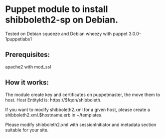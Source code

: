 # Puppet module to install shibboleth2-sp on Debian.

Tested on Debian squeeze and Debian wheezy with puppet 3.0.0-1puppetlabs1

## Prerequisites: 
apache2 with mod_ssl

## How it works:
The module create key and certificates on puppetmaster, the move them to host. Host EntityId is: https://$fqdn/shibboleth.

If you want to modify shibboleth2.xml for a given host, please create a shibboleth2.xml.$hostname.erb in ~/templates.

Please modify shibboleth2.xml with sessionInitiator and metadata section suitable for your site.

